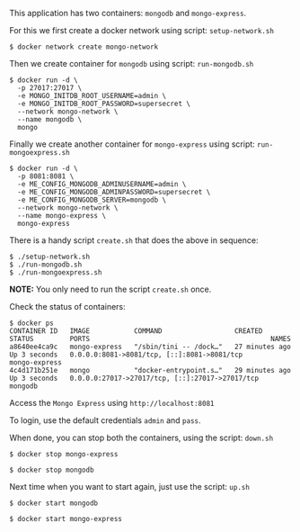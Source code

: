 This application has two containers: `mongodb` and `mongo-express`.

For this we first create a docker network using script: `setup-network.sh`

    $ docker network create mongo-network

Then we create container for `mongodb` using script: `run-mongodb.sh`

    $ docker run -d \
      -p 27017:27017 \
      -e MONGO_INITDB_ROOT_USERNAME=admin \
      -e MONGO_INITDB_ROOT_PASSWORD=supersecret \
      --network mongo-network \
      --name mongodb \
      mongo

Finally we create another container for `mongo-express` using script: `run-mongoexpress.sh`

    $ docker run -d \
      -p 8081:8081 \
      -e ME_CONFIG_MONGODB_ADMINUSERNAME=admin \
      -e ME_CONFIG_MONGODB_ADMINPASSWORD=supersecret \
      -e ME_CONFIG_MONGODB_SERVER=mongodb \
      --network mongo-network \
      --name mongo-express \
      mongo-express

There is a handy script `create.sh` that does the above in sequence:

    $ ./setup-network.sh
    $ ./run-mongodb.sh
    $ ./run-mongoexpress.sh

**NOTE:** You only need to run the script `create.sh` once.

Check the status of containers:

    $ docker ps
    CONTAINER ID   IMAGE           COMMAND                  CREATED          STATUS         PORTS                                             NAMES
    a8640ee4ca9c   mongo-express   "/sbin/tini -- /dock…"   27 minutes ago   Up 3 seconds   0.0.0.0:8081->8081/tcp, [::]:8081->8081/tcp       mongo-express
    4c4d171b251e   mongo           "docker-entrypoint.s…"   29 minutes ago   Up 3 seconds   0.0.0.0:27017->27017/tcp, [::]:27017->27017/tcp   mongodb

Access the `Mongo Express` using `http://localhost:8081`

To login, use the default credentials `admin` and `pass`.

When done, you can stop both the containers, using the script: `down.sh`

    $ docker stop mongo-express

    $ docker stop mongodb

Next time when you want to start again, just use the script: `up.sh`

    $ docker start mongodb

    $ docker start mongo-express
